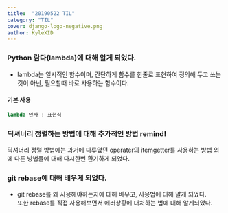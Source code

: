 ```yaml
---
title:  "20190522 TIL"
category: "TIL"
cover: django-logo-negative.png
author: KyleXID
---
```


### Python 람다(lambda)에 대해 알게 되었다.
- lambda는 일시적인 함수이며, 간단하게 함수를 한줄로 표현하여 정의해 두고 쓰는 것이 아닌, 필요할때 바로 사용하는 함수이다.

#### 기본 사용
```python
lambda 인자 : 표현식
```

### 딕셔너리 정렬하는 방법에 대해 추가적인 방법 remind!
딕셔너리 정렬 방법에는 과거에 다루었던 operater의 itemgetter를 사용하는 방법 외에 다른 방법들에 대해 다시한번 환기하게 되었다.

### git rebase에 대해 배우게 되었다.
- git rebase를 왜 사용해야하는지에 대해 배우고, 사용법에 대해 알게 되었다.  
  또한 rebase를 직접 사용해보면서 에러상황에 대처하는 법에 대해 알게되었다.

